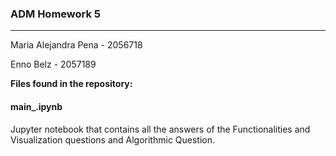 ### ADM Homework 5
------------

Maria Alejandra Pena - 2056718

Enno Belz - 2057189


**Files found in the repository:**


#### main_.ipynb
Jupyter notebook that contains all the answers of the Functionalities and Visualization questions and Algorithmic Question.
